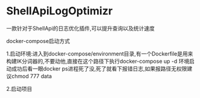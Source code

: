 # ShellApiLogOptimizr
一款针对于ShellApi的日志优化插件,可以提升查询以及统计速度


docker-compose启动方式


1.启动环境:进入到docker-compose/environment目录,有一个Dockerfile是用来构建IK分词器的,不要动他,直接在这个路径下执行docker-compose up -d 
环境启动成功后看一眼docker ps进程死了没,死了就看下报错日志,如果报路径无权限建议chmod 777 data

2.启动项目